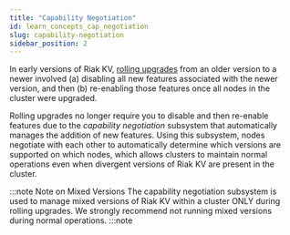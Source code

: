 ```yaml
---
title: "Capability Negotiation"
id: learn_concepts_cap_negotiation
slug: capability-negotiation 
sidebar_position: 2
---
```


[glossary vnode]: ../../learn/glossary.md#vnode
[upgrade cluster]: ../../setup/upgrading/index.md#cluster
[usage mapreduce]: ../../developing/usage/mapreduce.md


In early versions of Riak KV, [rolling upgrades][upgrade cluster] from an older version to a newer involved (a) disabling all new features associated with the newer version, and then (b) re-enabling those features once all nodes in the cluster were upgraded.

Rolling upgrades no longer require you to disable and then re-enable features due to the *capability negotiation* subsystem that automatically manages the addition of new features. Using this subsystem, nodes negotiate with each other to automatically determine which versions are supported on which nodes, which allows clusters to maintain normal operations even when divergent versions of Riak KV are present in the cluster.

:::note Note on Mixed Versions
The capability negotiation subsystem is used to manage mixed versions of Riak KV within a cluster ONLY during rolling upgrades. We strongly recommend not running mixed versions during normal operations.
:::note



